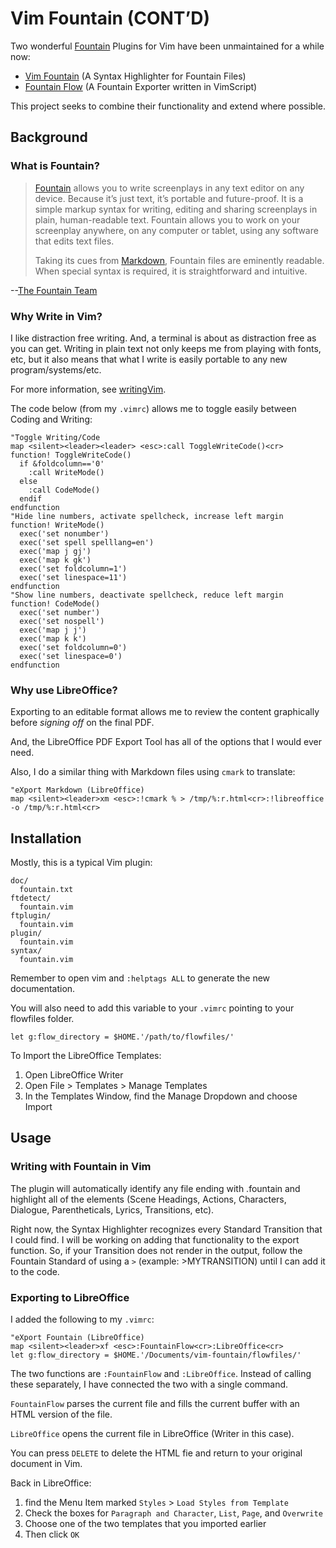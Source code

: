 # Vim Fountain (CONT’D)

Two wonderful [Fountain](https://fountain.io) Plugins for Vim have been unmaintained for a while now:
* [Vim Fountain](https://github.com/vim-scripts/fountain.vim)
  (A Syntax Highlighter for Fountain Files)
* [Fountain Flow](https://github.com/vim-scripts/fountainflow.vim)
  (A Fountain Exporter written in VimScript)

This project seeks to combine their functionality and extend where possible.

## Background

### What is Fountain?

> [Fountain](https://fountain.io/) allows you to write screenplays in any text editor on any device. Because it’s just text, it’s portable and future-proof. It is a simple markup syntax for writing, editing and sharing screenplays in plain, human-readable text. Fountain allows you to work on your screenplay anywhere, on any computer or tablet, using any software that edits text files.
> 
> Taking its cues from [Markdown](https://en.wikipedia.org/wiki/Markdown), Fountain files are eminently readable. When special syntax is required, it is straightforward and intuitive.

--[The Fountain Team](https://fountain.io/)

### Why Write in Vim?

I like distraction free writing. And, a terminal is about as distraction free as you can get. Writing in plain text not only keeps me from playing with fonts, etc, but it also means that what I write is easily portable to any new program/systems/etc.

For more information, see [writingVim](https://github.com/phantomdiorama/writingvim).

The code below (from my `.vimrc`) allows me to toggle easily between Coding and Writing:

~~~vimrc
"Toggle Writing/Code
map <silent><leader><leader> <esc>:call ToggleWriteCode()<cr>
function! ToggleWriteCode()
  if &foldcolumn=='0'
    :call WriteMode()
  else
    :call CodeMode()
  endif
endfunction
"Hide line numbers, activate spellcheck, increase left margin
function! WriteMode()
  exec('set nonumber')
  exec('set spell spelllang=en')
  exec('map j gj') 
  exec('map k gk')
  exec('set foldcolumn=1')
  exec('set linespace=11')
endfunction
"Show line numbers, deactivate spellcheck, reduce left margin
function! CodeMode()
  exec('set number')
  exec('set nospell')
  exec('map j j') 
  exec('map k k')
  exec('set foldcolumn=0')
  exec('set linespace=0')
endfunction
~~~

### Why use LibreOffice?

Exporting to an editable format allows me to review the content graphically before _signing off_ on the final PDF.

And, the LibreOffice PDF Export Tool has all of the options that I would ever need.

Also, I do a similar thing with Markdown files using `cmark` to translate:

~~~vimrc
"eXport Markdown (LibreOffice)
map <silent><leader>xm <esc>:!cmark % > /tmp/%:r.html<cr>:!libreoffice -o /tmp/%:r.html<cr>
~~~

## Installation

Mostly, this is a typical Vim plugin:

~~~
doc/
  fountain.txt
ftdetect/
  fountain.vim
ftplugin/
  fountain.vim
plugin/
  fountain.vim
syntax/
  fountain.vim
~~~

Remember to open vim and `:helptags ALL` to generate the new documentation.

You will also need to add this variable to your `.vimrc` pointing to your flowfiles folder.

~~~vimrc
let g:flow_directory = $HOME.'/path/to/flowfiles/'
~~~

To Import the LibreOffice Templates:

1. Open LibreOffice Writer
2. Open File > Templates > Manage Templates
3. In the Templates Window, find the Manage Dropdown and choose Import

## Usage

### Writing with Fountain in Vim

The plugin will automatically identify any file ending with .fountain and highlight all of the elements (Scene Headings, Actions, Characters, Dialogue, Parentheticals, Lyrics, Transitions, etc).

Right now, the Syntax Highlighter recognizes every Standard Transition that I could find. I will be working on adding that functionality to the export function. So, if your Transition does not render in the output, follow the Fountain Standard of using a `>` (example: >MYTRANSITION) until I can add it to the code.

### Exporting to LibreOffice

I added the following to my `.vimrc`:

~~~vimrc
"eXport Fountain (LibreOffice)
map <silent><leader>xf <esc>:FountainFlow<cr>:LibreOffice<cr>
let g:flow_directory = $HOME.'/Documents/vim-fountain/flowfiles/'
~~~

The two functions are `:FountainFlow` and `:LibreOffice`. Instead of calling these separately, I have connected the two with a single command.

`FountainFlow` parses the current file and fills the current buffer with an HTML version of the file.

`LibreOffice` opens the current file in LibreOffice (Writer in this case).

You can press `DELETE` to delete the HTML fie and return to your original document in Vim.

Back in LibreOffice:

1. find the Menu Item marked `Styles` > `Load Styles from Template`
1. Check the boxes for `Paragraph and Character`, `List`, `Page`, and `Overwrite`
1. Choose one of the two templates that you imported earlier
1. Then click `OK`

